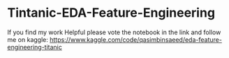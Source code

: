 # Tintanic-EDA-Feature-Engineering

If you find my work Helpful please vote the notebook in the link and follow me on kaggle:
https://www.kaggle.com/code/qasimbinsaeed/eda-feature-engineering-titanic
